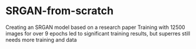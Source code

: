 # SRGAN-from-scratch
 Creating an SRGAN model based on a research paper
 Training with 12500 images for over 9 epochs led to significant training results, but superres still needs more training and data
